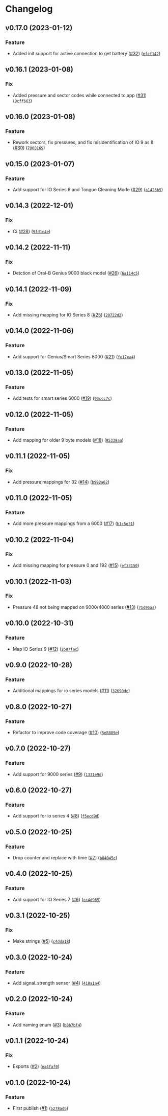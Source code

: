 # Changelog

<!--next-version-placeholder-->

## v0.17.0 (2023-01-12)
### Feature
* Added init support for active connection to get battery ([#32](https://github.com/Bluetooth-Devices/oralb-ble/issues/32)) ([`efcf142`](https://github.com/Bluetooth-Devices/oralb-ble/commit/efcf1424b0e51e87844a539931d6cd26c4c6f32c))

## v0.16.1 (2023-01-08)
### Fix
* Added pressure and sector codes while connected to app ([#31](https://github.com/Bluetooth-Devices/oralb-ble/issues/31)) ([`9cff663`](https://github.com/Bluetooth-Devices/oralb-ble/commit/9cff663ee77b5b739b4f6eabc519aa21be7b92c6))

## v0.16.0 (2023-01-08)
### Feature
* Rework sectors, fix pressures, and fix misidentification of IO 9 as 8 ([#30](https://github.com/Bluetooth-Devices/oralb-ble/issues/30)) ([`7000169`](https://github.com/Bluetooth-Devices/oralb-ble/commit/70001694d8f8c2a99ca560566eff875c722dd0d3))

## v0.15.0 (2023-01-07)
### Feature
* Add support for IO Series 6 and Tongue Cleaning Mode ([#29](https://github.com/Bluetooth-Devices/oralb-ble/issues/29)) ([`a1426b5`](https://github.com/Bluetooth-Devices/oralb-ble/commit/a1426b5b9bdb456caa838bd971b6f73c9756ccfd))

## v0.14.3 (2022-12-01)
### Fix
* Ci ([#28](https://github.com/Bluetooth-Devices/oralb-ble/issues/28)) ([`9fd1c4e`](https://github.com/Bluetooth-Devices/oralb-ble/commit/9fd1c4ee7fc3afadb31f3beb5b1b94bb8bc9c624))

## v0.14.2 (2022-11-11)
### Fix
* Detction of Oral-B Genius 9000 black model ([#26](https://github.com/Bluetooth-Devices/oralb-ble/issues/26)) ([`6a114c5`](https://github.com/Bluetooth-Devices/oralb-ble/commit/6a114c55911b9ce332ad5e053e159e0f3b15e1f1))

## v0.14.1 (2022-11-09)
### Fix
* Add missing mapping for IO Series 8 ([#25](https://github.com/Bluetooth-Devices/oralb-ble/issues/25)) ([`20722d2`](https://github.com/Bluetooth-Devices/oralb-ble/commit/20722d22d8dc7ab1879e8ec8bbfa686047efeb80))

## v0.14.0 (2022-11-06)
### Feature
* Add support for Genius/Smart Series 8000 ([#21](https://github.com/Bluetooth-Devices/oralb-ble/issues/21)) ([`fe17ea4`](https://github.com/Bluetooth-Devices/oralb-ble/commit/fe17ea451a5e6ad10ea75a611495a4636fa1bfab))

## v0.13.0 (2022-11-05)
### Feature
* Add tests for smart series 6000 ([#19](https://github.com/Bluetooth-Devices/oralb-ble/issues/19)) ([`93ccc7c`](https://github.com/Bluetooth-Devices/oralb-ble/commit/93ccc7c569b00b6bb41468abe540dcda0f5e6e86))

## v0.12.0 (2022-11-05)
### Feature
* Add mapping for older 9 byte models ([#18](https://github.com/Bluetooth-Devices/oralb-ble/issues/18)) ([`95338aa`](https://github.com/Bluetooth-Devices/oralb-ble/commit/95338aa6d54e5668cb9f7605e44d662d3c05a212))

## v0.11.1 (2022-11-05)
### Fix
* Add pressure mappings for 32 ([#14](https://github.com/Bluetooth-Devices/oralb-ble/issues/14)) ([`b992a62`](https://github.com/Bluetooth-Devices/oralb-ble/commit/b992a625508b3f970cfe4ca855201431d005effe))

## v0.11.0 (2022-11-05)
### Feature
* Add more pressure mappings from a 6000 ([#17](https://github.com/Bluetooth-Devices/oralb-ble/issues/17)) ([`b1c5e31`](https://github.com/Bluetooth-Devices/oralb-ble/commit/b1c5e31bf045a0c23e0135055b5c3ed103e92d36))

## v0.10.2 (2022-11-04)
### Fix
* Add missing mapping for pressure 0 and 192 ([#15](https://github.com/Bluetooth-Devices/oralb-ble/issues/15)) ([`ef33150`](https://github.com/Bluetooth-Devices/oralb-ble/commit/ef331507284aa147b8365c21f7f0a99fc7f624b2))

## v0.10.1 (2022-11-03)
### Fix
* Pressure 48 not being mapped on 9000/4000 series ([#13](https://github.com/Bluetooth-Devices/oralb-ble/issues/13)) ([`71d95aa`](https://github.com/Bluetooth-Devices/oralb-ble/commit/71d95aa1ad1009f27afd02d5d1687a659f167197))

## v0.10.0 (2022-10-31)
### Feature
* Map IO Series 9 ([#12](https://github.com/Bluetooth-Devices/oralb-ble/issues/12)) ([`2b87fac`](https://github.com/Bluetooth-Devices/oralb-ble/commit/2b87facd73dbf8af5b244847c76a5f83e8a99144))

## v0.9.0 (2022-10-28)
### Feature
* Additional mappings for io series models ([#11](https://github.com/Bluetooth-Devices/oralb-ble/issues/11)) ([`32690dc`](https://github.com/Bluetooth-Devices/oralb-ble/commit/32690dc1c90e5344edd9e0f8c82828ebb787bc28))

## v0.8.0 (2022-10-27)
### Feature
* Refactor to improve code coverage ([#10](https://github.com/Bluetooth-Devices/oralb-ble/issues/10)) ([`5e8889e`](https://github.com/Bluetooth-Devices/oralb-ble/commit/5e8889ece3f45d1ade6bca6b76d66042e8b550ef))

## v0.7.0 (2022-10-27)
### Feature
* Add support for 9000 series ([#9](https://github.com/Bluetooth-Devices/oralb-ble/issues/9)) ([`1331e9d`](https://github.com/Bluetooth-Devices/oralb-ble/commit/1331e9dad8b290de93861d20a629e93925dcbca3))

## v0.6.0 (2022-10-27)
### Feature
* Add support for io series 4 ([#8](https://github.com/Bluetooth-Devices/oralb-ble/issues/8)) ([`f5ecd9d`](https://github.com/Bluetooth-Devices/oralb-ble/commit/f5ecd9d9619ca7c36c94cfec825d0e112f4bff72))

## v0.5.0 (2022-10-25)
### Feature
* Drop counter and replace with time ([#7](https://github.com/Bluetooth-Devices/oralb-ble/issues/7)) ([`b84045c`](https://github.com/Bluetooth-Devices/oralb-ble/commit/b84045c068435443770700387bf435c0d34f0f7a))

## v0.4.0 (2022-10-25)
### Feature
* Add support for IO Series 7 ([#6](https://github.com/Bluetooth-Devices/oralb-ble/issues/6)) ([`cc4d965`](https://github.com/Bluetooth-Devices/oralb-ble/commit/cc4d965ba5beff4d04ce3f9cdb0e32547c150160))

## v0.3.1 (2022-10-25)
### Fix
* Make strings ([#5](https://github.com/Bluetooth-Devices/oralb-ble/issues/5)) ([`c4dda18`](https://github.com/Bluetooth-Devices/oralb-ble/commit/c4dda1887a08b5a97aefa6ca1b21b14d5933725a))

## v0.3.0 (2022-10-24)
### Feature
* Add signal_strength sensor ([#4](https://github.com/Bluetooth-Devices/oralb-ble/issues/4)) ([`418a1a4`](https://github.com/Bluetooth-Devices/oralb-ble/commit/418a1a4f951e4f26bc8dce2c75a46366e158eb00))

## v0.2.0 (2022-10-24)
### Feature
* Add naming enum ([#3](https://github.com/Bluetooth-Devices/oralb-ble/issues/3)) ([`b8b7bf4`](https://github.com/Bluetooth-Devices/oralb-ble/commit/b8b7bf445d72128121cddf77fc8c4fad2f4bc918))

## v0.1.1 (2022-10-24)
### Fix
* Exports ([#2](https://github.com/Bluetooth-Devices/oralb-ble/issues/2)) ([`ea4faf0`](https://github.com/Bluetooth-Devices/oralb-ble/commit/ea4faf098171b8f1fa1f6c6ceaae25c1739785db))

## v0.1.0 (2022-10-24)
### Feature
* First publish ([#1](https://github.com/Bluetooth-Devices/oralb-ble/issues/1)) ([`5278ad6`](https://github.com/Bluetooth-Devices/oralb-ble/commit/5278ad6e412d0dff427dc18ce05010b31fc76ff7))
